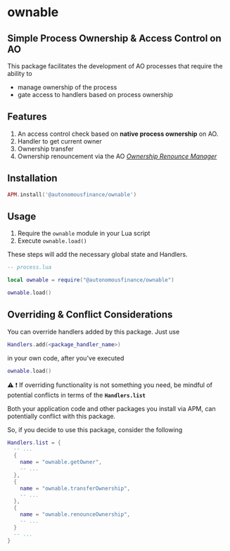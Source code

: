 # ownable

## Simple Process Ownership & Access Control on AO

This package facilitates the development of AO processes that require the ability to

- manage ownership of the process
- gate access to handlers based on process ownership

## Features

1. An access control check based on **native process ownership** on AO. 
2. Handler to get current owner
3. Ownership transfer
4. Ownership renouncement via the AO [_Ownership Renounce Manager_](https://github.com/Autonomous-Finance/ao-ownership-renounce-manager)

## Installation

```lua
APM.install('@autonomousfinance/ownable')
```

## Usage

1. Require the `ownable` module in your Lua script
2. Execute `ownable.load()`

These steps will add the necessary global state and Handlers.

```lua
-- process.lua

local ownable = require("@autonomousfinance/ownable")

ownable.load()
```

## Overriding & Conflict Considerations

You can override handlers added by this package. Just use
```lua
Handlers.add(<package_handler_name>)
```
in your own code, after you've executed 
```lua
ownable.load()
```


⚠️ ❗️ If overriding functionality is not something you need, be mindful of potential conflicts in terms of the **`Handlers.list`**

Both your application code and other packages you install via APM, can potentially conflict with this package.

So, if you decide to use this package, consider the following

```lua
Handlers.list = {
  -- ...
  { 
    name = "ownable.getOwner", 
    -- ... 
  },
  { 
    name = "ownable.transferOwnership", 
    -- ... 
  },
  { 
    name = "ownable.renounceOwnership", 
    -- ... 
  }
  -- ...
}
```

